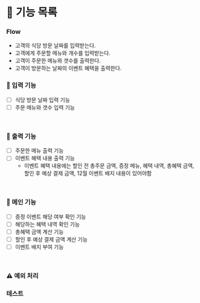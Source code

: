 # 📝 기능 목록

### Flow
- 고객의 식당 방문 날짜를 입력받는다.
- 고객에게 주문할 메뉴와 개수를 입력받는다.
- 고객이 주문한 메뉴와 갯수를 출력한다.
- 고객이 방문하는 날짜의 이벤트 혜택을 출력한다.

### 🔨 입력 기능
- [ ] 식당 방문 날짜 입력 기능
- [ ] 주문 메뉴와 갯수 입력 기능
<br>

### 🔨 출력 기능
- [ ] 주문한 메뉴 출력 기능
- [ ] 이벤트 혜택 내용 출력 기능
  - 이벤트 혜택 내용에는 할인 전 총주문 금액, 증정 메뉴, 혜택 내역, 총혜택 금액, 할인 후 예상 결제 금액, 12월 이벤트 배지 내용이 있어야함
<br>


### 🔨 메인 기능
- [ ] 증정 이벤트 해당 여부 확인 기능
- [ ] 해당하는 혜택 내역 확인 기능
- [ ] 총혜택 금액 계산 기능
- [ ] 할인 후 예상 결제 금액 계산 기능
- [ ] 이벤트 배지 부여 기능
<br>

### ⚠️ 예외 처리


### 테스트
